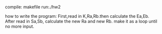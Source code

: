 compile: makefile
run:./hw2

how to write the program:
	First,read in K,Ra,Rb.then calculate the Ea,Eb.
	After read in Sa,Sb, calculate the new Ra and new Rb.
	make it as a loop until no more input.
 
